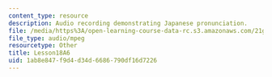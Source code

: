 ```yaml
---
content_type: resource
description: Audio recording demonstrating Japanese pronunciation.
file: /media/https%3A/open-learning-course-data-rc.s3.amazonaws.com/21g-504-japanese-iv-spring-2009/1ab8e847f9d4d34d6686790df16d7226_Lesson18A6.mp3
file_type: audio/mpeg
resourcetype: Other
title: Lesson18A6
uid: 1ab8e847-f9d4-d34d-6686-790df16d7226
---
```

